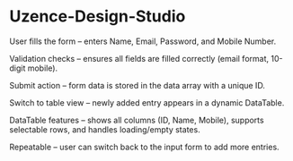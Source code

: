 # Uzence-Design-Studio
User fills the form – enters Name, Email, Password, and Mobile Number.

Validation checks – ensures all fields are filled correctly (email format, 10-digit mobile).

Submit action – form data is stored in the data array with a unique ID.

Switch to table view – newly added entry appears in a dynamic DataTable.

DataTable features – shows all columns (ID, Name, Mobile), supports selectable rows, and handles loading/empty states.

Repeatable – user can switch back to the input form to add more entries.
